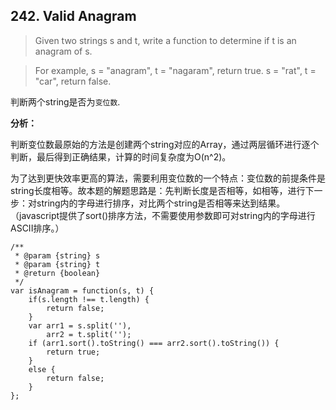 ## 242. Valid Anagram ##
>Given two strings s and t, write a function to determine if t is an anagram of s.

>For example,
s = "anagram", t = "nagaram", return true.
s = "rat", t = "car", return false. 

判断两个string是否为`变位数`.

**分析：**

判断变位数最原始的方法是创建两个string对应的Array，通过两层循环进行逐个判断，最后得到正确结果，计算的时间复杂度为O(n^2)。

为了达到更快效率更高的算法，需要利用变位数的一个特点：变位数的前提条件是string长度相等。故本题的解题思路是：先判断长度是否相等，如相等，进行下一步：对string内的字母进行排序，对比两个string是否相等来达到结果。
（javascript提供了sort()排序方法，不需要使用参数即可对string内的字母进行ASCII排序。）

	/**
	 * @param {string} s
	 * @param {string} t
	 * @return {boolean}
	 */
	var isAnagram = function(s, t) {
	    if(s.length !== t.length) {
	        return false;
	    }
	    var arr1 = s.split(''),
	        arr2 = t.split('');
	    if (arr1.sort().toString() === arr2.sort().toString()) {
	        return true;
	    }
	    else {
	        return false;
	    }
	};